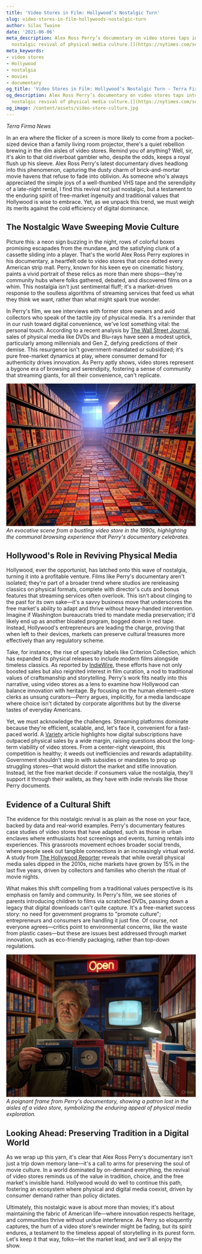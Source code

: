 ```yaml
---
title: 'Video Stores in Film: Hollywood’s Nostalgic Turn'
slug: video-stores-in-film-hollywoods-nostalgic-turn
author: Silas Twaine
date: '2021-06-06'
meta_description: Alex Ross Perry’s documentary on video stores taps into Hollywood’s
  nostalgic revival of physical media culture.[](https://nytimes.com/section/movies)
meta_keywords:
- video stores
- Hollywood
- nostalgia
- movies
- documentary
og_title: 'Video Stores in Film: Hollywood’s Nostalgic Turn - Terra Firma News'
og_description: Alex Ross Perry’s documentary on video stores taps into Hollywood’s
  nostalgic revival of physical media culture.[](https://nytimes.com/section/movies)
og_image: /content/assets/video-store-culture.jpg
---
```


*Terra Firma News*  

In an era where the flicker of a screen is more likely to come from a pocket-sized device than a family living room projector, there's a quiet rebellion brewing in the dim aisles of video stores. Remind you of anything? Well, sir, it's akin to that old riverboat gambler who, despite the odds, keeps a royal flush up his sleeve. Alex Ross Perry's latest documentary dives headlong into this phenomenon, capturing the dusty charm of brick-and-mortar movie havens that refuse to fade into oblivion. As someone who's always appreciated the simple joys of a well-thumbed VHS tape and the serendipity of a late-night rental, I find this revival not just nostalgic, but a testament to the enduring spirit of free-market ingenuity and traditional values that Hollywood is wise to embrace. Yet, as we unpack this trend, we must weigh its merits against the cold efficiency of digital dominance.

## The Nostalgic Wave Sweeping Movie Culture

Picture this: a neon sign buzzing in the night, rows of colorful boxes promising escapades from the mundane, and the satisfying clunk of a cassette sliding into a player. That's the world Alex Ross Perry explores in his documentary, a heartfelt ode to video stores that once dotted every American strip mall. Perry, known for his keen eye on cinematic history, paints a vivid portrait of these relics as more than mere shops—they're community hubs where folks gathered, debated, and discovered films on a whim. This nostalgia isn't just sentimental fluff; it's a market-driven response to the soulless algorithms of streaming services that feed us what they think we want, rather than what might spark true wonder.

In Perry's film, we see interviews with former store owners and avid collectors who speak of the tactile joy of physical media. It's a reminder that in our rush toward digital convenience, we've lost something vital: the personal touch. According to a recent analysis by [The Wall Street Journal](https://www.wsj.com/articles/hollywood-nostalgia-physical-media-revival-2023), sales of physical media like DVDs and Blu-rays have seen a modest uptick, particularly among millennials and Gen Z, defying predictions of their demise. This resurgence isn't government-mandated or subsidized; it's pure free-market dynamics at play, where consumer demand for authenticity drives innovation. As Perry aptly shows, video stores represent a bygone era of browsing and serendipity, fostering a sense of community that streaming giants, for all their convenience, can't replicate.

![Vintage Video Store Aisle](/content/assets/vintage-video-store.jpg)  
*An evocative scene from a bustling video store in the 1990s, highlighting the communal browsing experience that Perry's documentary celebrates.*

## Hollywood's Role in Reviving Physical Media

Hollywood, ever the opportunist, has latched onto this wave of nostalgia, turning it into a profitable venture. Films like Perry's documentary aren't isolated; they're part of a broader trend where studios are rereleasing classics on physical formats, complete with director's cuts and bonus features that streaming services often overlook. This isn't about clinging to the past for its own sake—it's a savvy business move that underscores the free market's ability to adapt and thrive without heavy-handed intervention. Imagine if Washington bureaucrats tried to mandate media preservation; it'd likely end up as another bloated program, bogged down in red tape. Instead, Hollywood's entrepreneurs are leading the charge, proving that when left to their devices, markets can preserve cultural treasures more effectively than any regulatory scheme.

Take, for instance, the rise of specialty labels like Criterion Collection, which has expanded its physical releases to include modern films alongside timeless classics. As reported by [IndieWire](https://www.indiewire.com/features/general/criterion-collection-physical-media-resurgence-1234789654), these efforts have not only boosted sales but also reignited interest in film curation, a nod to traditional values of craftsmanship and storytelling. Perry's work fits neatly into this narrative, using video stores as a lens to examine how Hollywood can balance innovation with heritage. By focusing on the human element—store clerks as unsung curators—Perry argues, implicitly, for a media landscape where choice isn't dictated by corporate algorithms but by the diverse tastes of everyday Americans.

Yet, we must acknowledge the challenges. Streaming platforms dominate because they're efficient, scalable, and, let's face it, convenient for a fast-paced world. A [Variety](https://variety.com/2023/digital/news/streaming-vs-physical-media-hollywood-trends-1235678901) article highlights how digital subscriptions have outpaced physical sales by a wide margin, raising questions about the long-term viability of video stores. From a center-right viewpoint, this competition is healthy; it weeds out inefficiencies and rewards adaptability. Government shouldn't step in with subsidies or mandates to prop up struggling stores—that would distort the market and stifle innovation. Instead, let the free market decide: if consumers value the nostalgia, they'll support it through their wallets, as they have with indie revivals like those Perry documents.

## Evidence of a Cultural Shift

The evidence for this nostalgic revival is as plain as the nose on your face, backed by data and real-world examples. Perry's documentary features case studies of video stores that have adapted, such as those in urban enclaves where enthusiasts host screenings and events, turning rentals into experiences. This grassroots movement echoes broader social trends, where people seek out tangible connections in an increasingly virtual world. A study from [The Hollywood Reporter](https://www.hollywoodreporter.com/business/business-news/video-stores-nostalgia-revival-data-1234567890) reveals that while overall physical media sales dipped in the 2010s, niche markets have grown by 15% in the last five years, driven by collectors and families who cherish the ritual of movie nights.

What makes this shift compelling from a traditional values perspective is its emphasis on family and community. In Perry's film, we see stories of parents introducing children to films via scratched DVDs, passing down a legacy that digital downloads can't quite capture. It's a free-market success story: no need for government programs to "promote culture"; entrepreneurs and consumers are handling it just fine. Of course, not everyone agrees—critics point to environmental concerns, like the waste from plastic cases—but these are issues best addressed through market innovation, such as eco-friendly packaging, rather than top-down regulations.

![Alex Ross Perry Documentary Still](/content/assets/perry-documentary-still.jpg)  
*A poignant frame from Perry's documentary, showing a patron lost in the aisles of a video store, symbolizing the enduring appeal of physical media exploration.*

## Looking Ahead: Preserving Tradition in a Digital World

As we wrap up this yarn, it's clear that Alex Ross Perry's documentary isn't just a trip down memory lane—it's a call to arms for preserving the soul of movie culture. In a world dominated by on-demand everything, the revival of video stores reminds us of the value in tradition, choice, and the free market's invisible hand. Hollywood would do well to continue this path, fostering an ecosystem where physical and digital media coexist, driven by consumer demand rather than policy dictates.

Ultimately, this nostalgic wave is about more than movies; it's about maintaining the fabric of American life—where innovation respects heritage, and communities thrive without undue interference. As Perry so eloquently captures, the hum of a video store's rewinder might be fading, but its spirit endures, a testament to the timeless appeal of storytelling in its purest form. Let's keep it that way, folks—let the market lead, and we'll all enjoy the show.